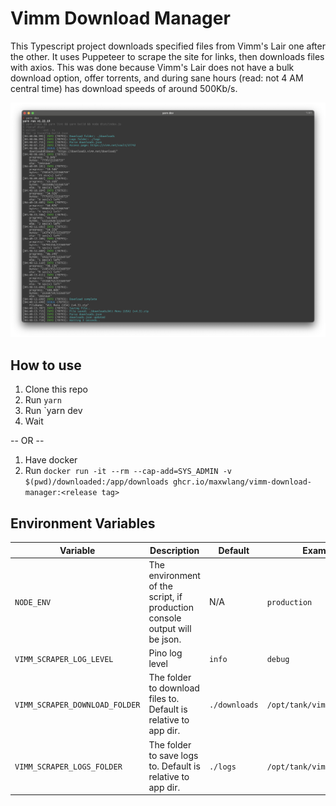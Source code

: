 # Vimm Download Manager

This Typescript project downloads specified files from Vimm's Lair one after the other. It uses Puppeteer to scrape the site for links, then downloads files with axios.
This was done because Vimm's Lair does not have a bulk download option, offer torrents, and during sane hours (read: not 4 AM central time) has download speeds of around 500Kb/s.

![image](./running.png)

## How to use

1. Clone this repo
2. Run `yarn`
3. Run `yarn dev
4. Wait

-- OR --

1. Have docker
2. Run `docker run -it --rm --cap-add=SYS_ADMIN -v $(pwd)/downloaded:/app/downloads ghcr.io/maxwlang/vimm-download-manager:<release tag>`

## Environment Variables

| Variable                       | Description                                                               | Default       | Example                    |
| ------------------------------ | ------------------------------------------------------------------------- | ------------- | -------------------------- |
| `NODE_ENV`                     | The environment of the script, if production console output will be json. | N/A           | `production`               |
| `VIMM_SCRAPER_LOG_LEVEL`       | Pino log level                                                            | `info`        | `debug`                    |
| `VIMM_SCRAPER_DOWNLOAD_FOLDER` | The folder to download files to. Default is relative to app dir.          | `./downloads` | `/opt/tank/vimm/downloads` |
| `VIMM_SCRAPER_LOGS_FOLDER`     | The folder to save logs to. Default is relative to app dir.               | `./logs`      | `/opt/tank/vimm/logs`      |

